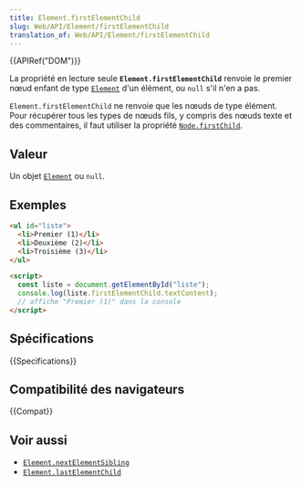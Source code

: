 ```yaml
---
title: Element.firstElementChild
slug: Web/API/Element/firstElementChild
translation_of: Web/API/Element/firstElementChild
---
```


{{APIRef("DOM")}}

La propriété en lecture seule **`Element.firstElementChild`** renvoie le premier nœud enfant de type [`Element`](/fr/docs/Web/API/Element) d'un élément, ou `null` s'il n'en a pas.

`Element.firstElementChild` ne renvoie que les nœuds de type élément. Pour récupérer tous les types de nœuds fils, y compris des nœuds texte et des commentaires, il faut utiliser la propriété [`Node.firstChild`](/fr/docs/Web/API/Node/firstChild).

## Valeur

Un objet [`Element`](/fr/docs/Web/API/Element) ou `null`.

## Exemples

```html
<ul id="liste">
  <li>Premier (1)</li>
  <li>Deuxième (2)</li>
  <li>Troisième (3)</li>
</ul>

<script>
  const liste = document.getElementById("liste");
  console.log(liste.firstElementChild.textContent);
  // affiche "Premier (1)" dans la console
</script>
```

## Spécifications

{{Specifications}}

## Compatibilité des navigateurs

{{Compat}}

## Voir aussi

- [`Element.nextElementSibling`](/fr/docs/Web/API/Element/nextElementSibling)
- [`Element.lastElementChild`](/fr/docs/Web/API/Element/lastElementChild)
